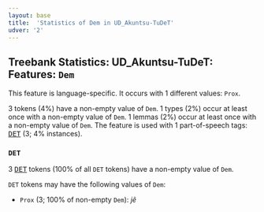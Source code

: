```yaml
---
layout: base
title:  'Statistics of Dem in UD_Akuntsu-TuDeT'
udver: '2'
---
```


## Treebank Statistics: UD_Akuntsu-TuDeT: Features: `Dem`

This feature is language-specific.
It occurs with 1 different values: `Prox`.

3 tokens (4%) have a non-empty value of `Dem`.
1 types (2%) occur at least once with a non-empty value of `Dem`.
1 lemmas (2%) occur at least once with a non-empty value of `Dem`.
The feature is used with 1 part-of-speech tags: <tt><a href="aqz_tudet-pos-DET.html">DET</a></tt> (3; 4% instances).

### `DET`

3 <tt><a href="aqz_tudet-pos-DET.html">DET</a></tt> tokens (100% of all `DET` tokens) have a non-empty value of `Dem`.

`DET` tokens may have the following values of `Dem`:

* `Prox` (3; 100% of non-empty `Dem`): <em>jẽ</em>

